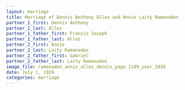 ```yaml
---
layout: marriage
title: Marriage of Dennis Anthony Alles and Annie Laity Ramanaden
partner_1_first: Dennis Anthony
partner_1_last: Alles
partner_1_father_first: Francis Joseph
partner_1_father_last: Alles
partner_2_first: Annie
partner_2_last: Laity Ramanaden
partner_2_father_first: Gabriel
partner_2_father_last: Laity Ramanaden
image_file: ramenaden_annie_alles_dennis_page_1149_year_1930
date: July 1, 1929
categories: marriage
---
```


